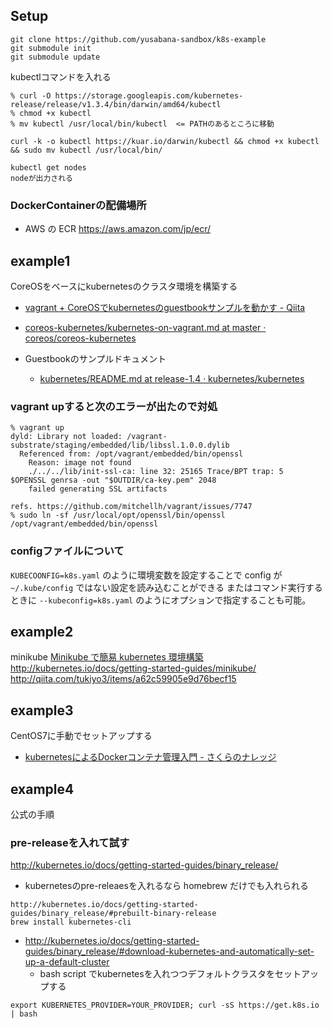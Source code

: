 ## Setup

```
git clone https://github.com/yusabana-sandbox/k8s-example
git submodule init
git submodule update
```

kubectlコマンドを入れる

```
% curl -O https://storage.googleapis.com/kubernetes-release/release/v1.3.4/bin/darwin/amd64/kubectl
% chmod +x kubectl
% mv kubectl /usr/local/bin/kubectl  <= PATHのあるところに移動
```

```
curl -k -o kubectl https://kuar.io/darwin/kubectl && chmod +x kubectl && sudo mv kubectl /usr/local/bin/

kubectl get nodes
nodeが出力される
```


### DockerContainerの配備場所

* AWS の ECR https://aws.amazon.com/jp/ecr/

## example1

CoreOSをベースにkubernetesのクラスタ環境を構築する
* [vagrant + CoreOSでkubernetesのguestbookサンプルを動かす - Qiita](http://qiita.com/otakuto/items/2ef66520f8159b9a3f55)
* [coreos-kubernetes/kubernetes-on-vagrant.md at master · coreos/coreos-kubernetes](https://github.com/coreos/coreos-kubernetes/blob/master/Documentation/kubernetes-on-vagrant.md)

* Guestbookのサンプルドキュメント
  * [kubernetes/README.md at release-1.4 · kubernetes/kubernetes](https://github.com/kubernetes/kubernetes/blob/release-1.4/examples/guestbook/README.md)


### vagrant upすると次のエラーが出たので対処

```
% vagrant up
dyld: Library not loaded: /vagrant-substrate/staging/embedded/lib/libssl.1.0.0.dylib
  Referenced from: /opt/vagrant/embedded/bin/openssl
    Reason: image not found
    ./../../lib/init-ssl-ca: line 32: 25165 Trace/BPT trap: 5       $OPENSSL genrsa -out "$OUTDIR/ca-key.pem" 2048
    failed generating SSL artifacts
```

```
refs. https://github.com/mitchellh/vagrant/issues/7747
% sudo ln -sf /usr/local/opt/openssl/bin/openssl /opt/vagrant/embedded/bin/openssl
```

### configファイルについて

`KUBECOONFIG=k8s.yaml` のように環境変数を設定することで config が `~/.kube/config` ではない設定を読み込むことができる
またはコマンド実行するときに `--kubeconfig=k8s.yaml` のようにオプションで指定することも可能。


## example2

minikube
[Minikube で簡易 kubernetes 環境構築](https://jedipunkz.github.io/blog/2016/07/25/minikube/)
http://kubernetes.io/docs/getting-started-guides/minikube/
http://qiita.com/tukiyo3/items/a62c59905e9d76becf15


## example3

CentOS7に手動でセットアップする

* [kubernetesによるDockerコンテナ管理入門 - さくらのナレッジ](http://knowledge.sakura.ad.jp/tech/3681/)


## example4

公式の手順

### pre-releaseを入れて試す
http://kubernetes.io/docs/getting-started-guides/binary_release/

* kubernetesのpre-releaesを入れるなら homebrew だけでも入れられる

```
http://kubernetes.io/docs/getting-started-guides/binary_release/#prebuilt-binary-release
brew install kubernetes-cli
```

* http://kubernetes.io/docs/getting-started-guides/binary_release/#download-kubernetes-and-automatically-set-up-a-default-cluster
  * bash script でkubernetesを入れつつデフォルトクラスタをセットアップする

```
export KUBERNETES_PROVIDER=YOUR_PROVIDER; curl -sS https://get.k8s.io | bash
```
